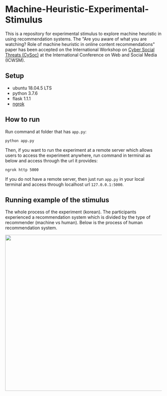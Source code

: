 # Machine-Heuristic-Experimental-Stimulus
This is a repository for experimental stimulus to explore machine heuristic in using recommendation systems. The "Are you aware of what you are watching? Role of machine heuristic in online content recommendations" paper has been accepted on the International Workshop on [Cyber Social Threats (CySoc)](https://cysoc2022.github.io/) at the International Conference on Web and Social Media (ICWSM).


## Setup
* ubuntu 18.04.5 LTS
* python 3.7.6
* flask 1.1.1
* [ngrok](https://ngrok.com/)

## How to run
Run command at folder that has ``app.py``:
```
python app.py
```
Then, if you want to run the experiment at a remote server which allows users to access the experiment anywhere, run command in terminal as below and access through the url it provides:
```
ngrok http 5000
```

If you do not have a remote server, then just run ``app.py`` in your local terminal and access through localhost url ``127.0.0.1:5000``.

## Running example of the stimulus
The whole process of the experiment (korean). The participants experienced a recommendation system which is divided by the type of recommender (machine vs human). Below is the process of human recommendation system.  


<img src="https://user-images.githubusercontent.com/47997074/146498094-4226d626-903e-4af5-9f99-964eb0daddf9.jpg" width="900px" height="500px"/>
